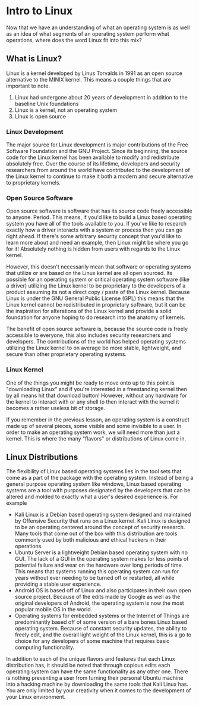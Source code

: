 # Intro to Linux

Now that we have an understanding of what an operating system is as well as an idea of what segments of an operating system perform what operations, where does the word Linux fit into this mix?

## What is Linux?

Linux is a kernel developed by Linus Torvalds in 1991 as an open source alternative to the MINIX kernel. This means a couple things that are important to note.

1.  Linux had undergone about 20 years of development in addition to the baseline Unix foundations
2.  Linux is a kernel, not an operating system
3.  Linux is open source

### Linux Development

The major source for Linux development is major contributions of the Free Software Foundation and the GNU Project. Since its beginning, the source code for the Linux kernel has been available to modify and redistribute absolutely free. Over the course of its lifetime, developers and security researchers from around the world have contributed to the development of the Linux kernel to continue to make it both a modern and secure alternative to proprietary kernels.

### Open Source Software

Open source software is software that has its source code freely accessible to anyone. Period. This means, if you'd like to build a Linux based operating system you have all of the tools available to you. If you've like to research exactly how a driver interacts with a system or process then you can go right ahead. If there's some arbitrary security concept that you'd like to learn more about and need an example, then Linux might be where you go for it! Absolutely nothing is hidden from users with regards to the Linux kernel.

However, this doesn't necessarily mean that software or operating systems that utilize or are based on the Linux kernel are all open sourced. Its possible for an operating system or critical operating system software (like a driver) utilizing the Linux kernel to be proprietary to the developers of a product assuming its not a direct copy / paste of the Linux kernel. Because Linux is under the GNU General Public License (GPL) this means that the Linux kernel cannot be redistributed in proprietary software, but it can be the inspiration for alterations of the Linux kernel and provide a solid foundation for anyone hoping to do research into the anatomy of kernels.

The benefit of open source software is, because the source code is freely accessible to everyone, this also includes security researchers and developers. The contributions of the world has helped operating systems utilizing the Linux kernel to on average be more stable, lightweight, and secure than other proprietary operating systems.

### Linux Kernel

One of the things you might be ready to move onto up to this point is "downloading Linux" and if you're interested in a freestanding kernel then by all means hit that download button! However, without any hardware for the kernel to interact with or any shell to then interact with the kernel it becomes a rather useless bit of storage.

If you remember in the previous lesson, an operating system is a construct made up of several pieces, some visible and some invisible to a user. In order to make an operating system work, we will need more than just a kernel. This is where the many "flavors" or distributions of Linux come in.

## Linux Distributions

The flexibility of Linux based operating systems lies in the tool sets that come as a part of the package with the operating system. Instead of being a general purpose operating system like windows, Linux based operating systems are a tool with purposes designated by the developers that can be altered and molded to exactly what a user's desired experience is. For example

- Kali Linux is a Debian based operating system designed and maintained by Offensive Security that runs on a Linux kernel. Kali Linux is designed to be an operating centered around the concept of security research. Many tools that come out of the box with this distribution are tools commonly used by both malicious and ethical hackers in their operations.
- Ubuntu Server is a lightweight Debian based operating system with no GUI. The lack of a GUI in the operating system makes for less points of potential failure and wear on the hardware over long periods of time. This means that systems running this operating system can run for years without ever needing to be turned off or restarted, all while providing a stable user experience.
- Android OS is based off of Linux and also participates in their own open source project. Because of the edits made by Google as well as the original developers of Android, the operating system is now the most popular mobile OS in the world. 
- Operating systems for embedded systems or the Internet of Things are predominantly based off of some version of a bare bones Linux based operating system. Because of constant security updates, the ability to freely edit, and the overall light weight of the Linux kernel, this is a go to choice for any developers of some machine that requires basic computing functionality.

In addition to each of the unique flavors and features that each Linux distribution has, it should be noted that through copious edits each operating system can have the same functionality as any other one. There is nothing preventing a user from turning their personal Ubuntu machine into a hacking machine by downloading the same tools that Kali Linux has. You are only limited by your creativity when it comes to the development of your Linux environment.